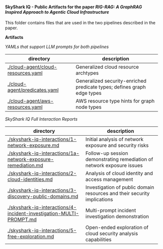 #### SkyShark IQ - Public Artifacts for the paper _RIG-RAG: A GraphRAG Inspired Approach to Agentic Cloud Infrastructure_

This folder contains files that are used in the two pipelines described in the paper. 

**Artifacts**

_YAMLs that support LLM prompts for both pipelines_

|directory|description|
|---|---|
|[./cloud-agent/cloud-resources.yaml](./cloud-agent/cloud-resources.yaml)|Generalized cloud resource archtypes|
|[./cloud-agent/predicates.yaml](./cloud-agent/predicates.yaml)|Generalized security-enriched predicate types; defines graph edge types|
|[./cloud-agent/aws-resources.yaml](./cloud-agent/aws-resources.yaml)|AWS resource type hints for graph node types|

_SkyShark IQ Full Interaction Reports_

|directory|description|
|---|---|
|[./skyshark-iq-interactions/1-network-exposure.md](./skyshark-iq-interactions/1-network-exposure.md)|Initial analysis of network exposure and security risks|
|[./skyshark-iq-interactions/1a-network-exposure-remediation.md](./skyshark-iq-interactions/1a-network-exposure-remediation.md)|Follow-up session demonstrating remediation of network exposure issues|
|[./skyshark-iq-interactions/2-cloud-identities.md](./skyshark-iq-interactions/2-cloud-identities.md)|Analysis of cloud identity and access management|
|[./skyshark-iq-interactions/3-discovery-public-domains.md](./skyshark-iq-interactions/3-discovery-public-domains.md)|Investigation of public domain resources and their security implications|
|[./skyshark-iq-interactions/4-incident-investigation-MULTI-PROMPT.md](./skyshark-iq-interactions/4-incident-investigation-MULTI-PROMPT.md)|Multi-prompt incident investigation demonstration|
|[./skyshark-iq-interactions/5-free-exploration.md](./skyshark-iq-interactions/5-free-exploration.md)|Open-ended exploration of cloud security analysis capabilities|

